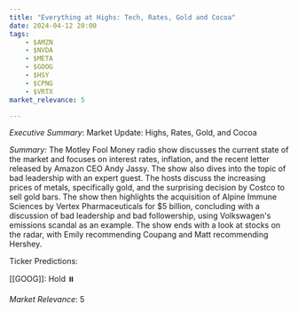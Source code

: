 ```yaml
---
title: "Everything at Highs: Tech, Rates, Gold and Cocoa"
date: 2024-04-12 20:00
tags:
    - $AMZN
    - $NVDA
    - $META
    - $GOOG
    - $HSY
    - $CPNG
    - $VRTX
market_relevance: 5

---
```

*Executive Summary*: Market Update: Highs, Rates, Gold, and Cocoa


*Summary:*
The Motley Fool Money radio show discusses the current state of the market and focuses on interest rates, inflation, and the recent letter released by Amazon CEO Andy Jassy. The show also dives into the topic of bad leadership with an expert guest. The hosts discuss the increasing prices of metals, specifically gold, and the surprising decision by Costco to sell gold bars. The show then highlights the acquisition of Alpine Immune Sciences by Vertex Pharmaceuticals for $5 billion, concluding with a discussion of bad leadership and bad followership, using Volkswagen's emissions scandal as an example. The show ends with a look at stocks on the radar, with Emily recommending Coupang and Matt recommending Hershey.

Ticker Predictions:


[[GOOG]]: Hold ⏸️


*Market Relevance*: 5
  